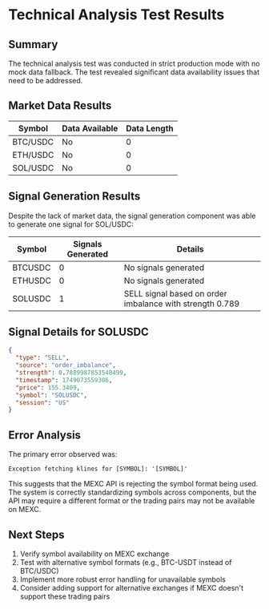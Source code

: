 # Technical Analysis Test Results

## Summary

The technical analysis test was conducted in strict production mode with no mock data fallback. The test revealed significant data availability issues that need to be addressed.

## Market Data Results

| Symbol | Data Available | Data Length |
|--------|---------------|-------------|
| BTC/USDC | No | 0 |
| ETH/USDC | No | 0 |
| SOL/USDC | No | 0 |

## Signal Generation Results

Despite the lack of market data, the signal generation component was able to generate one signal for SOL/USDC:

| Symbol | Signals Generated | Details |
|--------|------------------|---------|
| BTCUSDC | 0 | No signals generated |
| ETHUSDC | 0 | No signals generated |
| SOLUSDC | 1 | SELL signal based on order imbalance with strength 0.789 |

## Signal Details for SOLUSDC

```json
{
  "type": "SELL",
  "source": "order_imbalance",
  "strength": 0.7889987853548499,
  "timestamp": 1749073559306,
  "price": 155.3409,
  "symbol": "SOLUSDC",
  "session": "US"
}
```

## Error Analysis

The primary error observed was:
```
Exception fetching klines for [SYMBOL]: '[SYMBOL]'
```

This suggests that the MEXC API is rejecting the symbol format being used. The system is correctly standardizing symbols across components, but the API may require a different format or the trading pairs may not be available on MEXC.

## Next Steps

1. Verify symbol availability on MEXC exchange
2. Test with alternative symbol formats (e.g., BTC-USDT instead of BTC/USDC)
3. Implement more robust error handling for unavailable symbols
4. Consider adding support for alternative exchanges if MEXC doesn't support these trading pairs
